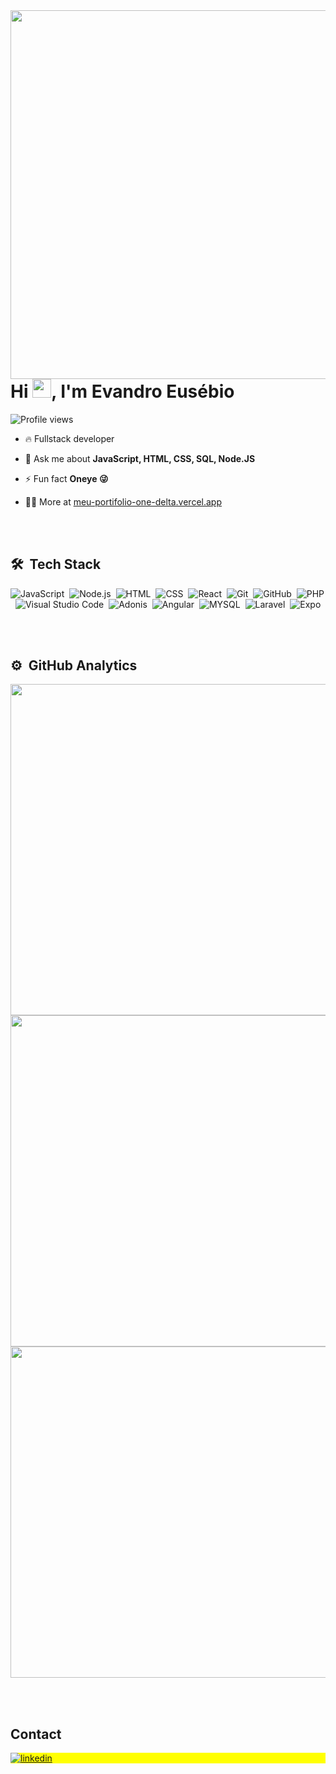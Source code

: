 <img align="right" height="590em" src="https://raw.githubusercontent.com/gist/EvandroEusebio/76c3f141c9ee66a19b671ebec1e05ab5/raw/12ee3d4e61f3ac4cea0cd4e6ea0bc351cb594388/gitgubcard.svg"/>
<h1 align="left">Hi <img src="https://raw.githubusercontent.com/kaueMarques/kaueMarques/master/hi.gif" height="30px">, I'm Evandro Eusébio</h1>
<p align="left"> <img src="https://komarev.com/ghpvc/?username=maykbrito&color=yellow" alt="Profile views" /> </p>

- 🔥 Fullstack developer

- 💬 Ask me about **JavaScript, HTML, CSS, SQL, Node.JS**

- ⚡ Fun fact **Oneye 😜**

- 👨‍💻 More at [meu-portifolio-one-delta.vercel.app](https://meu-portifolio-one-delta.vercel.app/)


<br><br>

## 🛠 &nbsp;Tech Stack

![JavaScript](https://img.shields.io/badge/-JavaScript-05122A?style=flat&logo=javascript)&nbsp;
![Node.js](https://img.shields.io/badge/-Node.js-05122A?style=flat&logo=node.js)&nbsp;
![HTML](https://img.shields.io/badge/-HTML-05122A?style=flat&logo=HTML5)&nbsp;
![CSS](https://img.shields.io/badge/-CSS-05122A?style=flat&logo=CSS3&logoColor=1572B6)&nbsp;
![React](https://img.shields.io/badge/-React-05122A?style=flat&logo=react)&nbsp;
![Git](https://img.shields.io/badge/-Git-05122A?style=flat&logo=git)&nbsp;
![GitHub](https://img.shields.io/badge/-GitHub-05122A?style=flat&logo=github)&nbsp;
![PHP](https://img.shields.io/badge/-PHP-05122A?style=flat&logo=php)&nbsp;
![Visual Studio Code](https://img.shields.io/badge/-Visual%20Studio%20Code-05122A?style=flat&logo=visual-studio-code&logoColor=007ACC)&nbsp;
![Adonis](https://img.shields.io/badge/-Adonis-05122A?style=flat&logo=adonisjs)&nbsp;
![Angular](https://img.shields.io/badge/-Angular-05122A?style=flat&logo=angular)&nbsp;
![MYSQL](https://img.shields.io/badge/-MYSQL-05122A?style=flat&logo=mysql)&nbsp;
![Laravel](https://img.shields.io/badge/-Laravel-05122A?style=flat&logo=laravel)&nbsp;
![Expo](https://img.shields.io/badge/-Expo-05122A?style=flat&logo=expo)&nbsp;

<br><br>

## ⚙️ &nbsp;GitHub Analytics

<p align="left">
<img width="530em" src="https://github-readme-stats.vercel.app/api/top-langs/?username=evandroeusebio&layout=compact&theme=radical"/>
<img width="530em" src="https://github-readme-stats.vercel.app/api?username=evandroeusebio&show_icons=true&theme=radical"/>
<img width="530em" src="https://github-readme-stats.vercel.app/api/wakatime?username=chocolate&theme=radical"/>
</p>


<br><br>

## Contact

<p align="left" style="background:yellow">
<a href="https://www.linkedin.com/in/evandro-eus%C3%A9bio-121a5a26a/" target="_blank">
  <img align="center" src="https://img.shields.io/badge/-evandro-05122A?style=flat&logo=linkedin" alt="linkedin"/>
</a>
</p>

<!--

<img width="490em" src="https://github-readme-twitter-gazf.vercel.app/api?id=maykbrito&layout=wide&show_reply=off&show_retweet=off" />


Here are some ideas to get you started:

- 🌱 I’m currently learning ...
- 👯 I’m looking to collaborate on ...
- 🤔 I’m looking for help with ...
- 💬 Ask me about ...
- 📫 How to reach me: ...
- 😄 Pronouns: ...
- ⚡ Fun fact: ...
-->
